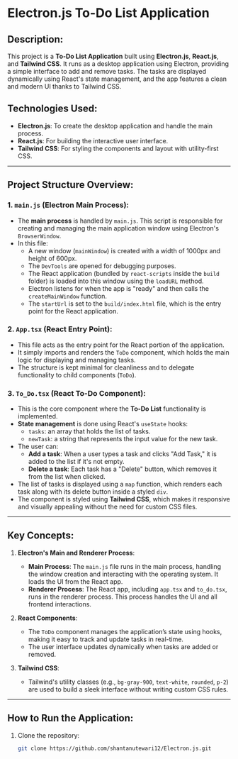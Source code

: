 # Electron.js To-Do List Application

## Description:
This project is a **To-Do List Application** built using **Electron.js**, **React.js**, and **Tailwind CSS**. It runs as a desktop application using Electron, providing a simple interface to add and remove tasks. The tasks are displayed dynamically using React's state management, and the app features a clean and modern UI thanks to Tailwind CSS.

## Technologies Used:
- **Electron.js**: To create the desktop application and handle the main process.
- **React.js**: For building the interactive user interface.
- **Tailwind CSS**: For styling the components and layout with utility-first CSS.

---

## Project Structure Overview:

### 1. `main.js` (Electron Main Process):
   - The **main process** is handled by `main.js`. This script is responsible for creating and managing the main application window using Electron's `BrowserWindow`.
   - In this file:
     - A new window (`mainWindow`) is created with a width of 1000px and height of 600px.
     - The `DevTools` are opened for debugging purposes.
     - The React application (bundled by `react-scripts` inside the `build` folder) is loaded into this window using the `loadURL` method.
     - Electron listens for when the app is "ready" and then calls the `createMainWindow` function.
     - The `startUrl` is set to the `build/index.html` file, which is the entry point for the React application.

### 2. `App.tsx` (React Entry Point):
   - This file acts as the entry point for the React portion of the application.
   - It simply imports and renders the `ToDo` component, which holds the main logic for displaying and managing tasks.
   - The structure is kept minimal for cleanliness and to delegate functionality to child components (`ToDo`).

### 3. `To_Do.tsx` (React To-Do Component):
   - This is the core component where the **To-Do List** functionality is implemented.
   - **State management** is done using React's `useState` hooks:
     - `tasks`: an array that holds the list of tasks.
     - `newTask`: a string that represents the input value for the new task.
   - The user can:
     - **Add a task**: When a user types a task and clicks "Add Task," it is added to the list if it's not empty.
     - **Delete a task**: Each task has a "Delete" button, which removes it from the list when clicked.
   - The list of tasks is displayed using a `map` function, which renders each task along with its delete button inside a styled `div`.
   - The component is styled using **Tailwind CSS**, which makes it responsive and visually appealing without the need for custom CSS files.

---

## Key Concepts:

1. **Electron's Main and Renderer Process**:
   - **Main Process**: The `main.js` file runs in the main process, handling the window creation and interacting with the operating system. It loads the UI from the React app.
   - **Renderer Process**: The React app, including `app.tsx` and `to_do.tsx`, runs in the renderer process. This process handles the UI and all frontend interactions.

2. **React Components**:
   - The `ToDo` component manages the application’s state using hooks, making it easy to track and update tasks in real-time.
   - The user interface updates dynamically when tasks are added or removed.

3. **Tailwind CSS**:
   - Tailwind's utility classes (e.g., `bg-gray-900`, `text-white`, `rounded`, `p-2`) are used to build a sleek interface without writing custom CSS rules.

---

## How to Run the Application:

1. Clone the repository:
   ```bash
   git clone https://github.com/shantanutewari12/Electron.js.git
